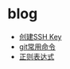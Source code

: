 # blog

* [创建SSH Key](https://github.com/MilkXin/blog/issues/1)
* [git常用命令](https://github.com/MilkXin/blog/issues/2)
* [正则表达式](https://github.com/MilkXin/blog/issues/3)
